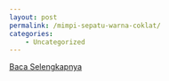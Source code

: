 ```yaml
---
layout: post
permalink: /mimpi-sepatu-warna-coklat/
categories:
    - Uncategorized
---
```


[Baca Selengkapnya](/09)